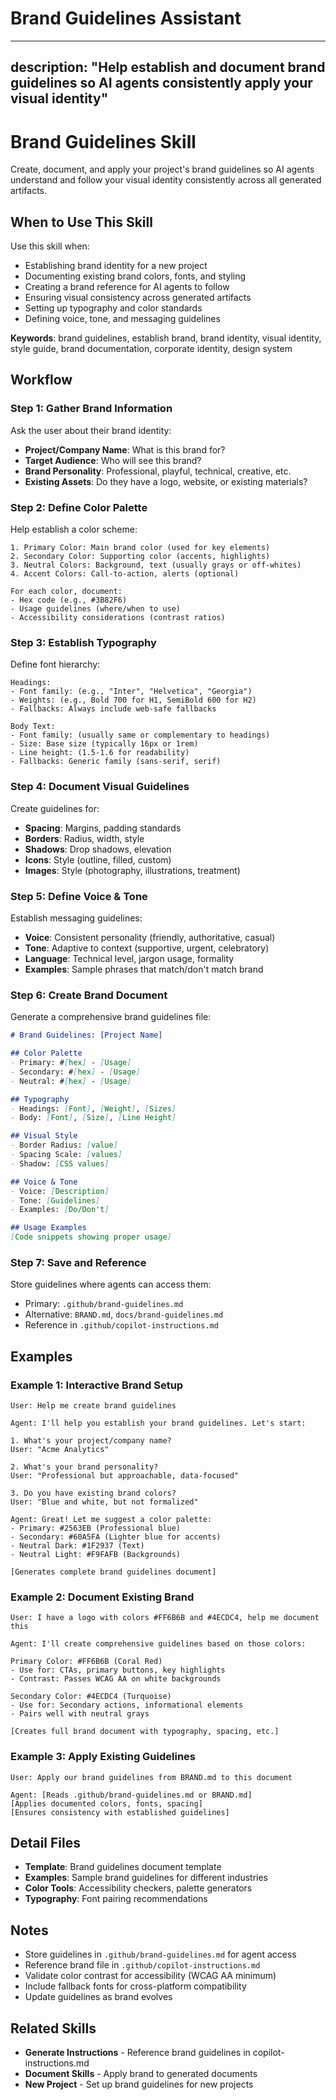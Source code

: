 # Brand Guidelines Assistant

---
description: "Help establish and document brand guidelines so AI agents consistently apply your visual identity"
---

# Brand Guidelines Skill

Create, document, and apply your project's brand guidelines so AI agents understand and follow your visual identity consistently across all generated artifacts.

## When to Use This Skill

Use this skill when:
- Establishing brand identity for a new project
- Documenting existing brand colors, fonts, and styling
- Creating a brand reference for AI agents to follow
- Ensuring visual consistency across generated artifacts
- Setting up typography and color standards
- Defining voice, tone, and messaging guidelines

**Keywords**: brand guidelines, establish brand, brand identity, visual identity, style guide, brand documentation, corporate identity, design system

## Workflow

### Step 1: Gather Brand Information

Ask the user about their brand identity:
- **Project/Company Name**: What is this brand for?
- **Target Audience**: Who will see this brand?
- **Brand Personality**: Professional, playful, technical, creative, etc.
- **Existing Assets**: Do they have a logo, website, or existing materials?

### Step 2: Define Color Palette

Help establish a color scheme:
```
1. Primary Color: Main brand color (used for key elements)
2. Secondary Color: Supporting color (accents, highlights)
3. Neutral Colors: Background, text (usually grays or off-whites)
4. Accent Colors: Call-to-action, alerts (optional)

For each color, document:
- Hex code (e.g., #3B82F6)
- Usage guidelines (where/when to use)
- Accessibility considerations (contrast ratios)
```

### Step 3: Establish Typography

Define font hierarchy:
```
Headings:
- Font family: (e.g., "Inter", "Helvetica", "Georgia")
- Weights: (e.g., Bold 700 for H1, SemiBold 600 for H2)
- Fallbacks: Always include web-safe fallbacks

Body Text:
- Font family: (usually same or complementary to headings)
- Size: Base size (typically 16px or 1rem)
- Line height: (1.5-1.6 for readability)
- Fallbacks: Generic family (sans-serif, serif)
```

### Step 4: Document Visual Guidelines

Create guidelines for:
- **Spacing**: Margins, padding standards
- **Borders**: Radius, width, style
- **Shadows**: Drop shadows, elevation
- **Icons**: Style (outline, filled, custom)
- **Images**: Style (photography, illustrations, treatment)

### Step 5: Define Voice & Tone

Establish messaging guidelines:
- **Voice**: Consistent personality (friendly, authoritative, casual)
- **Tone**: Adaptive to context (supportive, urgent, celebratory)
- **Language**: Technical level, jargon usage, formality
- **Examples**: Sample phrases that match/don't match brand

### Step 6: Create Brand Document

Generate a comprehensive brand guidelines file:
```markdown
# Brand Guidelines: [Project Name]

## Color Palette
- Primary: #[hex] - [Usage]
- Secondary: #[hex] - [Usage]
- Neutral: #[hex] - [Usage]

## Typography
- Headings: [Font], [Weight], [Sizes]
- Body: [Font], [Size], [Line Height]

## Visual Style
- Border Radius: [value]
- Spacing Scale: [values]
- Shadow: [CSS values]

## Voice & Tone
- Voice: [Description]
- Tone: [Guidelines]
- Examples: [Do/Don't]

## Usage Examples
[Code snippets showing proper usage]
```

### Step 7: Save and Reference

Store guidelines where agents can access them:
- Primary: `.github/brand-guidelines.md`
- Alternative: `BRAND.md`, `docs/brand-guidelines.md`
- Reference in `.github/copilot-instructions.md`

## Examples

### Example 1: Interactive Brand Setup
```
User: Help me create brand guidelines

Agent: I'll help you establish your brand guidelines. Let's start:

1. What's your project/company name?
User: "Acme Analytics"

2. What's your brand personality?
User: "Professional but approachable, data-focused"

3. Do you have existing brand colors?
User: "Blue and white, but not formalized"

Agent: Great! Let me suggest a color palette:
- Primary: #2563EB (Professional blue)
- Secondary: #60A5FA (Lighter blue for accents)
- Neutral Dark: #1F2937 (Text)
- Neutral Light: #F9FAFB (Backgrounds)

[Generates complete brand guidelines document]
```

### Example 2: Document Existing Brand
```
User: I have a logo with colors #FF6B6B and #4ECDC4, help me document this

Agent: I'll create comprehensive guidelines based on those colors:

Primary Color: #FF6B6B (Coral Red)
- Use for: CTAs, primary buttons, key highlights
- Contrast: Passes WCAG AA on white backgrounds

Secondary Color: #4ECDC4 (Turquoise)
- Use for: Secondary actions, informational elements
- Pairs well with neutral grays

[Creates full brand document with typography, spacing, etc.]
```

### Example 3: Apply Existing Guidelines
```
User: Apply our brand guidelines from BRAND.md to this document

Agent: [Reads .github/brand-guidelines.md or BRAND.md]
[Applies documented colors, fonts, spacing]
[Ensures consistency with established guidelines]
```

## Detail Files

- **Template**: Brand guidelines document template
- **Examples**: Sample brand guidelines for different industries
- **Color Tools**: Accessibility checkers, palette generators
- **Typography**: Font pairing recommendations

## Notes

- Store guidelines in `.github/brand-guidelines.md` for agent access
- Reference brand file in `.github/copilot-instructions.md`
- Validate color contrast for accessibility (WCAG AA minimum)
- Include fallback fonts for cross-platform compatibility
- Update guidelines as brand evolves

## Related Skills

- **Generate Instructions** - Reference brand guidelines in copilot-instructions.md
- **Document Skills** - Apply brand to generated documents
- **New Project** - Set up brand guidelines for new projects
